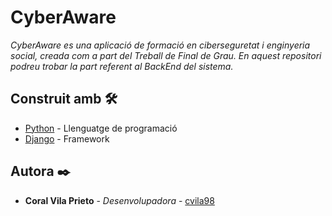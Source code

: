 # CyberAware

_CyberAware es una aplicació de formació en ciberseguretat i enginyeria social, creada com a part del Treball de Final de Grau. En aquest repositori podreu trobar la part referent al BackEnd del sistema._

## Construit amb 🛠️

* [Python](https://www.python.org/doc/) - Llenguatge de programació
* [Django](https://docs.djangoproject.com/en/3.2/) - Framework

## Autora ✒️

* **Coral Vila Prieto** - *Desenvolupadora* - [cvila98](https://github.com/cvila98)
